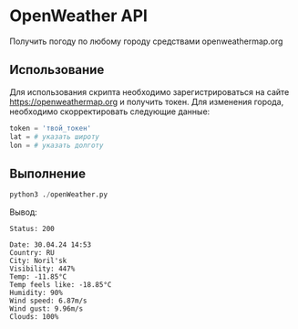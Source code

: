 # OpenWeather API
Получить погоду по любому городу средствами openweathermap.org

## Использование

Для использования скрипта необходимо зарегистрироваться на сайте https://openweathermap.org и получить токен. Для изменения города, необходимо скорректировать следующие данные:

```python
token = 'твой_токен'
lat = # указать широту
lon = # указать долготу
```

## Выполнение
```python
python3 ./openWeather.py
```

Вывод: 

```
Status: 200

Date: 30.04.24 14:53
Country: RU
City: Noril'sk
Visibility: 447%
Temp: -11.85°C
Temp feels like: -18.85°C
Humidity: 90%
Wind speed: 6.87m/s
Wind gust: 9.96m/s
Clouds: 100%
```
